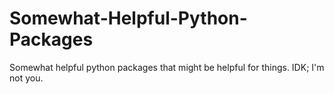 # Somewhat-Helpful-Python-Packages
Somewhat helpful python packages that might be helpful for things. IDK; I'm not you.
